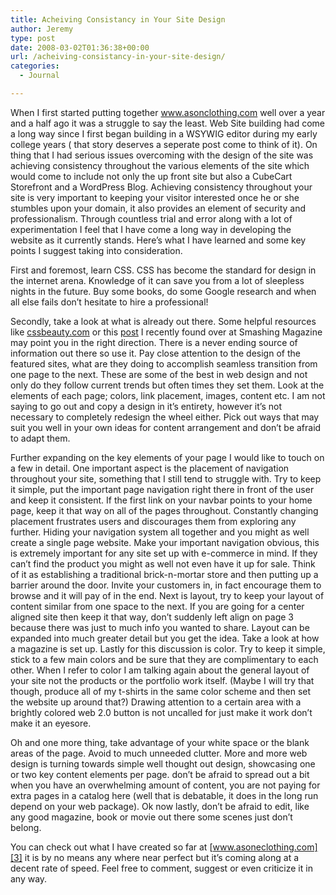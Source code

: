 ```yaml
---
title: Acheiving Consistancy in Your Site Design
author: Jeremy
type: post
date: 2008-03-02T01:36:38+00:00
url: /acheiving-consistancy-in-your-site-design/
categories:
  - Journal

---
```

When I first started putting together www.asonclothing.com well over a year and a half ago it was a struggle to say the least. Web Site building had come a long way since I first began building in a WSYWIG editor during my early college years ( that story deserves a seperate post come to think of it). On thing that I had serious issues overcoming with the design of the site was achieving consistency throughout the various elements of the site which would come to include not only the up front site but also a CubeCart Storefront and a WordPress Blog. Achieving consistency throughout your site is very important to keeping your visitor interested once he or she stumbles upon your domain, it also provides an element of security and professionalism. Through countless trial and error along with a lot of experimentation I feel that I have come a long way in developing the website as it currently stands. Here&#8217;s what I have learned and some key points I suggest taking into consideration.

First and foremost, learn CSS. CSS has become the standard for design in the internet arena. Knowledge of it can save you from a lot of sleepless nights in the future. Buy some books, do some Google research and when all else fails don&#8217;t hesitate to hire a professional!

Secondly, take a look at what is already out there. Some helpful resources like [cssbeauty.com][1] or this [post][2] I recently found over at Smashing Magazine may point you in the right direction. There is a never ending source of information out there so use it. Pay close attention to the design of the featured sites, what are they doing to accomplish seamless transition from one page to the next. These are some of the best in web design and not only do they follow current trends but often times they set them. Look at the elements of each page; colors, link placement, images, content etc. I am not saying to go out and copy a design in it&#8217;s entirety, however it&#8217;s not necessary to completely redesign the wheel either. Pick out ways that may suit you well in your own ideas for content arrangement and don&#8217;t be afraid to adapt them.

Further expanding on the key elements of your page I would like to touch on a few in detail. One important aspect is the placement of navigation throughout your site, something that I still tend to struggle with. Try to keep it simple, put the important page navigation right there in front of the user and keep it consistent. If the first link on your navbar points to your home page, keep it that way on all of the pages throughout. Constantly changing placement frustrates users and discourages them from exploring any further. Hiding your navigation system all together and you might as well create a single page website. Make your important navigation obvious, this is extremely important for any site set up with e-commerce in mind. If they can&#8217;t find the product you might as well not even have it up for sale. Think of it as establishing a traditional brick-n-mortar store and then putting up a barrier around the door. Invite your customers in, in fact encourage them to browse and it will pay of in the end. Next is layout, try to keep your layout of content similar from one space to the next. If you are going for a center aligned site then keep it that way, don&#8217;t suddenly left align on page 3 because there was just to much info you wanted to share. Layout can be expanded into much greater detail but you get the idea. Take a look at how a magazine is set up. Lastly for this discussion is color. Try to keep it simple, stick to a few main colors and be sure that they are complimentary to each other. When I refer to color I am talking again about the general layout of your site not the products or the portfolio work itself. (Maybe I will try that though, produce all of my t-shirts in the same color scheme and then set the website up around that?) Drawing attention to a certain area with a brightly colored web 2.0 button is not uncalled for just make it work don&#8217;t make it an eyesore.

Oh and one more thing, take advantage of your white space or the blank areas of the page. Avoid to much unneeded clutter. More and more web design is turning towards simple well thought out design, showcasing one or two key content elements per page. don&#8217;t be afraid to spread out a bit when you have an overwhelming amount of content, you are not paying for extra pages in a catalog here (well that is debatable, it does in the long run depend on your web package). Ok now lastly, don&#8217;t be afraid to edit, like any good magazine, book or movie out there some scenes just don&#8217;t belong.

You can check out what I have created so far at [www.asoneclothing.com][3] it is by no means any where near perfect but it&#8217;s coming along at a decent rate of speed. Feel free to comment, suggest or even criticize it in any way.

 [1]: http://www.cssbeauty.com "CSS Beauty"
 [2]: http://www.smashingmagazine.com/2007/08/28/45-excellent-blog-designs/ "excellant blog design at Smashing Magazine"
 [3]: http://www.asoneclothing.com "asone clothing"